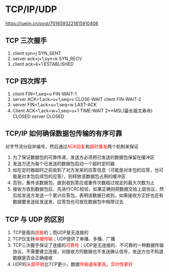 # TCP/IP/UDP

https://juejin.cn/post/7016593221815910408

## TCP 三次握手

1. client  syn=j					SYN_SENT
2. server ack=j+1,syn=k     SYN_RECV
3. client  ack=k+1               ESTABLISHED

## TCP 四次挥手

1. client FIN=1,seq=u                         FIN-WAIT-1
2. server ACK=1,ack=u+1,seq=v       CLOSE-WAIT                                                         client                                			   FIN-WAIT-2
3. server FIN=1,ack=u+1,seq=w        LAST-ACK
4. Client ACK=1,ack=w+1,seq=u+1  TIME-WAIT      2**MSL(最长报文寿命)  CLOSED   server                                             CLOSED

## TCP/IP 如何确保数据包传输的有序可靠

对字节流分段并编号，然后通过<font color=red>ACK回复</font>和<font color=red>超时重发</font>两个机制来保证

1. 为了保证数据包的可靠传递，发送方必须把已发送的数据包保留在缓冲区
2. 发送方还为每个已发送的数据包启动一个超时定时器
3. 如在定时器超时之前收到了对方发来的应答信息（可能是对本包的应答，也可能是对本包后续包的应答），则释放该数据包占用的缓冲区
4. 否则，重传该数据包，直到收到答应或重传次数超过规定的最大次数为止
5. 接收方收到数据包后，先进行CRC校验，如果正确则把数据交给上层协议，然后给发送方发送一个累计应答包，表明该数据已收到，如果接收方正好也还有数据要发送给发送发，应答包也可放在数据包中捎带过去

## TCP 与 UDP 的区别

1. TCP是面向<font color=red>连接</font>的；而UDP是无连接的
2. TCP仅支持<font color=red>单播传输</font>；UDP提供了单播、多播、广播
3. TCP三次握手保证了连接的<font color=red>可靠性</font>；UDP是无连接的、不可靠的一种数据传输协议，不需要建立连接，对接收方的数据也不发送确认信号，发送方也不知道数据是否会正确接收
4. UDP的<font color=red>头部开销</font>比TCP更小，数据<font color=red>传输速率更高</font>，<font color=red>实时性更好</font>